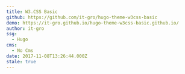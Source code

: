 ```yaml
---
title: W3.CSS Basic
github: https://github.com/it-gro/hugo-theme-w3css-basic
demo: https://it-gro.github.io/hugo-theme-w3css-basic.github.io/
author: it-gro
ssg:
  - Hugo
cms:
  - No Cms
date: 2017-11-08T13:26:44.000Z
stale: true
---
```

